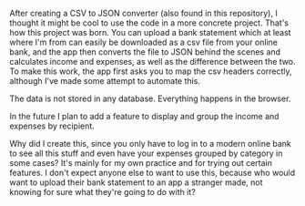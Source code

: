 After creating a CSV to JSON converter (also found in this repository), I thought it might be cool to use the code in a more concrete
project. That's how this project was born. You can upload a bank statement which at least where I'm from can easily be downloaded
as a csv file from your online bank, and the app then converts the file to JSON behind the scenes and calculates income and expenses,
as well as the difference between the two. To make this work, the app first asks you to map the csv headers correctly, although I've made some attempt to automate this. 

The data is not stored in any database. Everything happens in the browser. 

In the future I plan to add a feature to display and group the income and expenses by recipient.

Why did I create this, since you only have to log in to a modern online bank to see all this stuff and even have your expenses grouped 
by category in some cases? It's mainly for my own practice and for trying out certain features. I don't expect anyone else to want to use
this, because who would want to upload their bank statement to an app a stranger made, not knowing for sure what they're going to do 
with it? 
